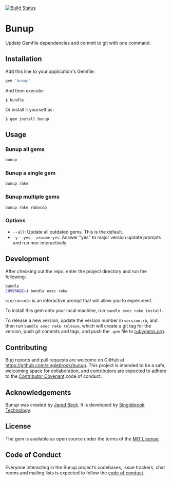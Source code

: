 
[![Build Status](https://travis-ci.org/singlebrook/bunup.svg?branch=master)](https://travis-ci.org/singlebrook/bunup)

# Bunup

Update Gemfile dependencies and commit to git with one command.

## Installation

Add this line to your application's Gemfile:

```ruby
gem 'bunup'
```

And then execute:

    $ bundle

Or install it yourself as:

    $ gem install bunup

## Usage

### Bunup all gems

```bash
bunup
```

### Bunup a single gem

```bash
bunup rake
```

### Bunup multiple gems

```bash
bunup rake rubocop
```

### Options

* `--all`: Update all outdated gems. This is the default.
* `-y` `--yes` `--assume-yes`: Answer "yes" to major version update prompts and run non-interactively

## Development

After checking out the repo, enter the project directory and run the following:

```bash
bundle
COVERAGE=1 bundle exec rake
```

`bin/console` is an interactive prompt that will allow you to experiment.

To install this gem onto your local machine, run `bundle exec rake install`. 

To release a new version, update the version number in `version.rb`, and then 
run `bundle exec rake release`, which will create a git tag for the version, 
push git commits and tags, and push the `.gem` file to 
[rubygems.org](https://rubygems.org).

## Contributing

Bug reports and pull requests are welcome on GitHub at 
https://github.com/singlebrook/bunup. This project is intended to be a safe, 
welcoming space for collaboration, and contributors are expected to adhere to 
the [Contributor Covenant](http://contributor-covenant.org) code of conduct.

## Acknowledgements

Bunup was created by [Jared Beck](https://jaredbeck.com). It is developed by
[Singlebrook Technology](https://singlebrook.com).

## License

The gem is available as open source under the terms of the 
[MIT License](https://opensource.org/licenses/MIT).

## Code of Conduct

Everyone interacting in the Bunup project’s codebases, issue trackers, chat 
rooms and mailing lists is expected to follow the 
[code of conduct](https://github.com/[USERNAME]/bunup/blob/master/CODE_OF_CONDUCT.md).
